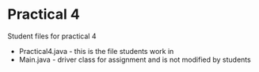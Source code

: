 # Practical 4

Student files for practical 4 

* Practical4.java  - this is the file students work in
* Main.java - driver class for assignment and is not modified by students
